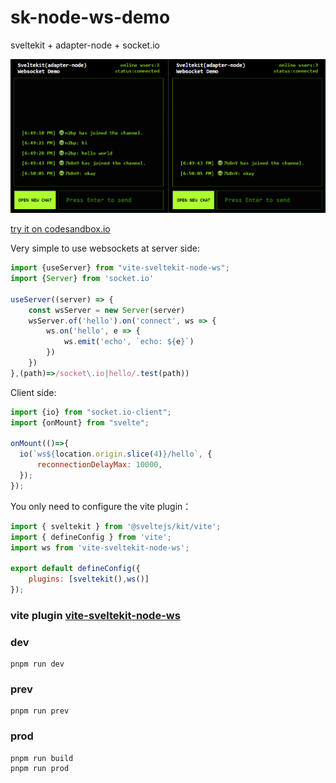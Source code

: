 
# sk-node-ws-demo

sveltekit + adapter-node + socket.io

![screenshot](screenshot.png)


 [try it on codesandbox.io](https://codesandbox.io/p/github/aolose/sk-node-ws-demo/main)


Very simple to use websockets at server side:

```js
import {useServer} from "vite-sveltekit-node-ws";
import {Server} from 'socket.io'

useServer((server) => {
    const wsServer = new Server(server)
    wsServer.of('hello').on('connect', ws => {
        ws.on('hello', e => {
            ws.emit('echo', `echo: ${e}`)
        })
    })
},(path)=>/socket\.io|hello/.test(path))
```

Client side:

```js
import {io} from "socket.io-client";
import {onMount} from "svelte";

onMount(()=>{
  io(`ws${location.origin.slice(4)}/hello`, {
      reconnectionDelayMax: 10000,
  });
});
```


You only need to configure the vite plugin：

```js
import { sveltekit } from '@sveltejs/kit/vite';
import { defineConfig } from 'vite';
import ws from 'vite-sveltekit-node-ws';

export default defineConfig({
	plugins: [sveltekit(),ws()]
});
```

### vite plugin [vite-sveltekit-node-ws](https://github.com/aolose/vite-sveltekit-node-ws)


### dev
```
pnpm run dev
```


### prev
```
pnpm run prev
```


### prod
```
pnpm run build
pnpm run prod
```
